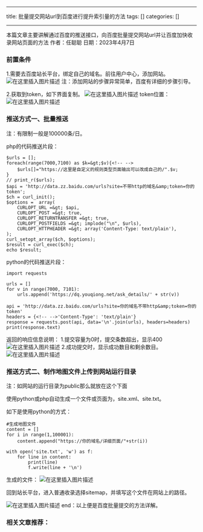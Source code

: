 
--- 
title:  批量提交网站url到百度进行提升索引量的方法 
tags: []
categories: [] 

---
>  
 本篇文章主要讲解通过百度的推送接口，向百度批量提交网站url并让百度加快收录网站页面的方法 作者：任聪聪 日期：2023年4月7日 


### 前置条件

1.需要去百度站长平台，绑定自己的域名。前往用户中心，添加网站。 <img src="https://img-blog.csdnimg.cn/e2fac6aad5dd416abd64101b31eca065.png" alt="在这里插入图片描述"> 注：添加网站的步骤异常简单，百度有详细的步骤引导。

2.获取到token，如下界面复制。 <img src="https://img-blog.csdnimg.cn/9bcc08b62a5f40ebbfa68237dbc4fd22.png" alt="在这里插入图片描述"> token位置： <img src="https://img-blog.csdnimg.cn/65135bd896b04154a8bb04e2262f94d3.png" alt="在这里插入图片描述">

### 推送方式一、批量推送

注：有限制一般是100000条/日。

php的代码推送片段：

```
$urls = [];
foreach(range(7000,7100) as $k=&gt;$v){<!-- -->
    $urls[]="https://这里是自定义的规则类型页面输出可以改成自己的/".$v;
}
// print_r($urls);
$api = 'http://data.zz.baidu.com/urls?site=不带http的域名&amp;token=你的token';
$ch = curl_init();
$options =  array(
    CURLOPT_URL =&gt; $api,
    CURLOPT_POST =&gt; true,
    CURLOPT_RETURNTRANSFER =&gt; true,
    CURLOPT_POSTFIELDS =&gt; implode("\n", $urls),
    CURLOPT_HTTPHEADER =&gt; array('Content-Type: text/plain'),
);
curl_setopt_array($ch, $options);
$result = curl_exec($ch);
echo $result;

```

python的代码推送片段：

```
import requests

urls = []
for v in range(7000, 7101):
    urls.append('https://dq.youqiong.net/ask_details/' + str(v))

api = 'http://data.zz.baidu.com/urls?site=你的域名不带http&amp;token=你的token'
headers = {<!-- -->'Content-Type': 'text/plain'}
response = requests.post(api, data='\n'.join(urls), headers=headers)
print(response.text)

```

返回的响应信息说明： 1.提交容量为0时，提交条数超出，显示400 <img src="https://img-blog.csdnimg.cn/09dcf8c2d2624bbb93de54b2b9055f80.png" alt="在这里插入图片描述"> 2.成功提交时，显示成功数目和剩余数目。 <img src="https://img-blog.csdnimg.cn/87bf3ea8bd934a2f8b12160444b9d9b3.png" alt="在这里插入图片描述">

### 推送方式二、制作地图文件上传到网站运行目录

注：如网站的运行目录为public那么就放在这个下面

使用python或php自动生成一个文件或页面为，site.xml、site.txt。

如下是使用python的方式：

```
#生成地图文件
content = []
for i in range(1,100001):
    content.append("https://你的域名/详细页面/"+str(i)) 

with open('site.txt', 'w') as f:
    for line in content:
        print(line)
        f.write(line + '\n')

```

生成的文件： <img src="https://img-blog.csdnimg.cn/950fb1ef8604477faca4e3bbfeca6e94.png" alt="在这里插入图片描述">

回到站长平台，进入普通收录选择sitemap，并填写这个文件在网站上的路径。

<img src="https://img-blog.csdnimg.cn/4b00105eb57e4f3fae45f6cff1031530.png" alt="在这里插入图片描述"> end：以上便是百度批量提交的方法详解。

### 相关文章推荐：

 
